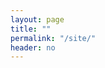 ```yaml
---
layout: page
title: ""
permalink: "/site/"
header: no
---
```

<script src="../assets/js/jquery.js"></script>

<div class="image"></div>
<div class="title"></div>
<div class="metadata"></div>


<script type="text/javascript">

// jsonify the data in _data and provided
// by ruby (doesn't require reading in any
// new csv data
var sites = {{ site.data.sites | jsonify }};

console.log(sites);

// parsing function
function getUrlVars() {
  var vars = {};
  var parts = window.location.href.replace(/[?&]+([^=&]+)=([^&]*)/gi, function(m,key,value) {
    vars[key] = value;
  });
  return vars;
}

// Using the jQuery library
// grab the sitename from the url argument
var site = getUrlVars()["site"];

var imagestring = "<img src='../images/overviews/" + site + "_overview.png' width='250' height='250'/>"

$('.image').html(imagestring);

// find the index of the the site in the
// jsonified array
index = sites.findIndex(x => x.shortname == site);

console.log(index);

// use the index to subset the array
// and generate dynamic content from
// the metadata

var title = "<h1>" + sites[index].sitename + " (" + sites[index].shortname + ")" + "<\h1>";

console.log(sites[index]);

$('.title').html(title);

</script>
	
	
